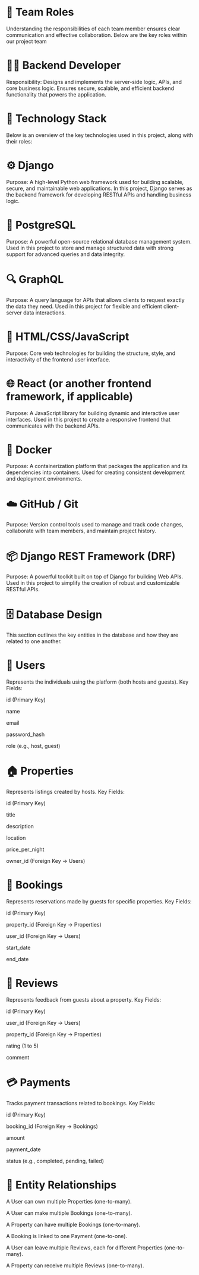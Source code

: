 # 📌 Team Roles
Understanding the responsibilities of each team member ensures clear communication and effective collaboration. Below are the key roles within our project team
# 👨‍💻 Backend Developer
Responsibility:
Designs and implements the server-side logic, APIs, and core business logic. Ensures secure, scalable, and efficient backend functionality that powers the application.


# 🧰 Technology Stack
Below is an overview of the key technologies used in this project, along with their roles:

# ⚙️ Django
Purpose: A high-level Python web framework used for building scalable, secure, and maintainable web applications. In this project, Django serves as the backend framework for developing RESTful APIs and handling business logic.

# 🐘 PostgreSQL
Purpose: A powerful open-source relational database management system. Used in this project to store and manage structured data with strong support for advanced queries and data integrity.

# 🔍 GraphQL
Purpose: A query language for APIs that allows clients to request exactly the data they need. Used in this project for flexible and efficient client-server data interactions.

# 🎨 HTML/CSS/JavaScript
Purpose: Core web technologies for building the structure, style, and interactivity of the frontend user interface.

# 🌐 React (or another frontend framework, if applicable)
Purpose: A JavaScript library for building dynamic and interactive user interfaces. Used in this project to create a responsive frontend that communicates with the backend APIs.

# 🐳 Docker
Purpose: A containerization platform that packages the application and its dependencies into containers. Used for creating consistent development and deployment environments.

# ☁️ GitHub / Git
Purpose: Version control tools used to manage and track code changes, collaborate with team members, and maintain project history.

# 📦 Django REST Framework (DRF)
Purpose: A powerful toolkit built on top of Django for building Web APIs. Used in this project to simplify the creation of robust and customizable RESTful APIs.


# 🗄️ Database Design
This section outlines the key entities in the database and how they are related to one another.

# 👤 Users
Represents the individuals using the platform (both hosts and guests).
Key Fields:

id (Primary Key)

name

email

password_hash

role (e.g., host, guest)

# 🏠 Properties
Represents listings created by hosts.
Key Fields:

id (Primary Key)

title

description

location

price_per_night

owner_id (Foreign Key → Users)

# 📅 Bookings
Represents reservations made by guests for specific properties.
Key Fields:

id (Primary Key)

property_id (Foreign Key → Properties)

user_id (Foreign Key → Users)

start_date

end_date

# 📝 Reviews
Represents feedback from guests about a property.
Key Fields:

id (Primary Key)

user_id (Foreign Key → Users)

property_id (Foreign Key → Properties)

rating (1 to 5)

comment

# 💳 Payments
Tracks payment transactions related to bookings.
Key Fields:

id (Primary Key)

booking_id (Foreign Key → Bookings)

amount

payment_date

status (e.g., completed, pending, failed)

# 🔗 Entity Relationships
A User can own multiple Properties (one-to-many).

A User can make multiple Bookings (one-to-many).

A Property can have multiple Bookings (one-to-many).

A Booking is linked to one Payment (one-to-one).

A User can leave multiple Reviews, each for different Properties (one-to-many).

A Property can receive multiple Reviews (one-to-many).
